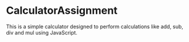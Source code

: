 # CalculatorAssignment

This is a simple calculator designed to perform calculations like add, sub, div and mul using JavaScript.
